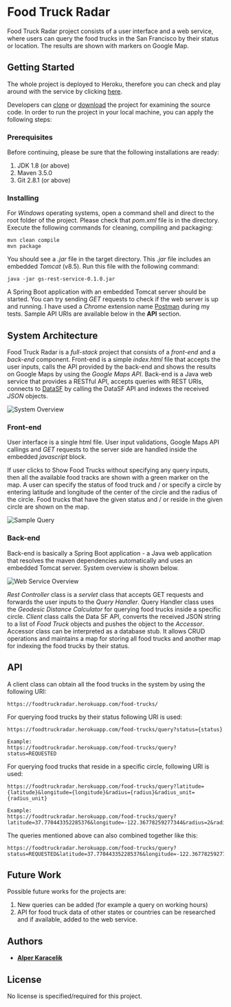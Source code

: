 # Food Truck Radar

Food Truck Radar project consists of a user interface and a web service, where users can query the food trucks in the San Francisco by their status or location. The results are shown with markers on Google Map.

## Getting Started

The whole project is deployed to Heroku, therefore you can check and play around with the service by clicking [here](https://foodtruckradar.herokuapp.com/). 

Developers can [clone](https://github.com/alperkaracelik/uber-coding-challange-spring-boot-repo.git) or [download](https://github.com/alperkaracelik/uber-coding-challange-spring-boot-repo/archive/master.zip) the project for examining the source code. In order to run the project in your local machine, you can apply the following steps:

### Prerequisites

Before continuing, please be sure that the following installations are ready:

1) JDK 1.8 (or above)
2) Maven 3.5.0
3) Git 2.8.1 (or above)

### Installing

For *Windows* operating systems, open a command shell and direct to the root folder of the project. Please check that *pom.xml* file is in the directory. Execute the following commands for cleaning, compiling and packaging:

```
mvn clean compile
mvn package
```

You should see a *.jar* file in the target directory. This *.jar* file includes an embedded *Tomcat* (v8.5). Run this file with the following command:

```
java -jar gs-rest-service-0.1.0.jar
```

A Spring Boot application with an embedded Tomcat server should be started. You can try sending *GET* requests to check if the web server is up and running. I have used a *Chrome* extension name [Postman](https://chrome.google.com/webstore/detail/postman/fhbjgbiflinjbdggehcddcbncdddomop) during my tests.
Sample API URIs are available below in the **API** section.

## System Architecture

Food Truck Radar is a *full-stack* project that consists of a *front-end* and a *back-end* component. Front-end is a simple *index.html* file that accepts the user inputs, calls the API provided by the back-end and shows the results on Google Maps by using the *Google Maps API*. Back-end is a Java web service that provides a RESTful API, accepts queries with REST URIs, connects to [DataSF](https://data.sfgov.org/Economy-and-Community/Mobile-Food-Facility-Permit/rqzj-sfat) by calling the DataSF API and indexes the received *JSON* objects.

![System Overview](https://raw.githubusercontent.com/alperkaracelik/uber-coding-challange-spring-boot-repo/master/src/main/resources/static/images/SystemOverview.png)

### Front-end

User interface is a single html file. User input validations, Google Maps API callings and *GET* requests to the server side are handled inside the embedded *javascript* block.

If user clicks to Show Food Trucks without specifying any query inputs, then all the available food tracks are shown with a green marker on the map. A user can specify the status of food truck and / or specify a circle by entering latitude and longitude of the center of the circle and the radius of the circle. Food trucks that have the given status and / or reside in the given circle are shown on the map.

![Sample Query](https://raw.githubusercontent.com/alperkaracelik/uber-coding-challange-spring-boot-repo/master/src/main/resources/static/images/SampleQuery.png)

### Back-end

Back-end is basically a Spring Boot application - a Java web application that resolves the maven dependencies automatically and uses an embedded Tomcat server. System overview is shown below.

![Web Service Overview](https://raw.githubusercontent.com/alperkaracelik/uber-coding-challange-spring-boot-repo/master/src/main/resources/static/images/ServerSystemOverview.png)

*Rest Controller* class is a *servlet* class that accepts GET requests and forwards the user inputs to the *Query Handler*. Query Handler class uses the *Geodesic Distance Calculator* for querying food trucks inside a specific circle. *Client* class calls the Data SF API, converts the received JSON string to a list of *Food Truck* objects and pushes the object to the *Accessor*. Accessor class can be interpreted as a database stub. It allows CRUD operations and maintains a map for storing all food trucks and another map for indexing the food trucks by their status.

## API 

A client class can obtain all the food trucks in the system by using the following URI:

```
https://foodtruckradar.herokuapp.com/food-trucks/
```

For querying food trucks by their status following URI is used:

```
https://foodtruckradar.herokuapp.com/food-trucks/query?status={status}

Example:
https://foodtruckradar.herokuapp.com/food-trucks/query?status=REQUESTED
```

For querying food trucks that reside in a specific circle, following URI is used:

```
https://foodtruckradar.herokuapp.com/food-trucks/query?latitude={latitude}&longitude={longitude}&radius={radius}&radius_unit={radius_unit}

Example:
https://foodtruckradar.herokuapp.com/food-trucks/query?latitude=37.770443352285376&longitude=-122.36778259277344&radius=2&radius_unit=km
```

The queries mentioned above can also combined together like this:

```
https://foodtruckradar.herokuapp.com/food-trucks/query?status=REQUESTED&latitude=37.770443352285376&longitude=-122.36778259277344&radius=2&radius_unit=km
```

## Future Work

Possible future works for the projects are:

1) New queries can be added (for example a query on working hours)
2) API for food truck data of other states or countries can be researched and if available, added to the web service.

## Authors

* [**Alper Karacelik**](https://github.com/alperkaracelik)

## License

No license is specified/required for this project.